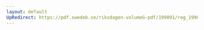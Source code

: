 ```yaml
---
layout: default
UpRedirect: https://pdf.swedeb.se/riksdagen-volumeG-pdf/199091/reg_199091/reg_199091_0482.pdf
---
```

